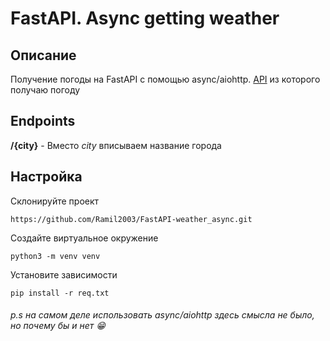 # FastAPI. Async getting weather

## Описание

Получение погоды на FastAPI с помощью async/aiohttp. 
[API](https://www.weatherbit.io/api/weather-current) из которого получаю погоду

## Endpoints

**/{city}** - Вместо *city* вписываем название города

## Настройка

Склонируйте проект
```
https://github.com/Ramil2003/FastAPI-weather_async.git
```

Создайте виртуальное окружение

```
python3 -m venv venv
```

Установите зависимости

```
pip install -r req.txt
```

###### p.s на самом деле использовать async/aiohttp здесь смысла не было, но почему бы и нет 😁
